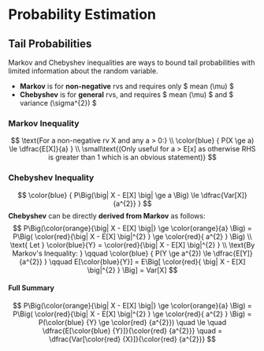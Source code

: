 # Probability Estimation

## Tail Probabilities
Markov and Chebyshev inequalities are ways to bound tail
probabilities with limited information about the random variable.
* **Markov** is for **non-negative** rvs and requires only $ mean (\mu) $ 
* **Chebyshev** is for **general** rvs, and requires $ mean (\mu) $ and $ variance (\sigma^{2}) $

### Markov Inequality

$$ 
\text{For a non-negative rv X and any a > 0:} \\
\color{blue} { P(X \ge a) \le \dfrac{E[X]}{a} }
\\
\small\text{(Only useful for a > E[x] as otherwise RHS is greater than 1 which is an obvious statement)}
$$

### Chebyshev Inequality

$$ 
\color{blue} { P\Big(\big| X - E[X] \big| \ge a \Big) \le \dfrac{Var[X]}{a^{2}} }
$$
**Chebyshev** can be directly **derived from Markov** as follows:
$$
P\Big(\color{orange}{\big| X - E[X] \big|} \ge \color{orange}{a} \Big) = P\Big( \color{red}{\big| X - E[X] \big|^{2} } \ge \color{red}{ a^{2} } \Big)
\\
\text{ Let } \color{blue}{Y} = \color{red}{\big| X - E[X] \big|^{2} }
\\
\text{By Markov's Inequality: } \qquad
\color{blue} { P(Y \ge a^{2}) \le \dfrac{E[Y]}{a^{2}} } \qquad
E[\color{blue}{Y}] = E\Big[ \color{red}{ \big| X - E[X] \big|^{2} } \Big] = Var[X]
$$
#### Full Summary
$$
P\Big(\color{orange}{\big| X - E[X] \big|} \ge \color{orange}{a} \Big) = P\Big( \color{red}{\big| X - E[X] \big|^{2} } \ge \color{red}{ a^{2} } \Big) = P(\color{blue} {Y} \ge \color{red} {a^{2}}) \quad \le \quad \dfrac{E[\color{blue} {Y}]}{\color{red} {a^{2}}}  \quad = \dfrac{Var[\color{red} {X}]}{\color{red} {a^{2}}} 
$$
